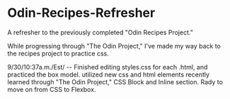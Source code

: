 # Odin-Recipes-Refresher

A refresher to the previously completed "Odin Recipes Project."

While progressing through "The Odin Project," I've made my way back to the recipes project to practice css.

9/30/10:37a.m./Est/ -- Finished editing styles.css for each .html, and practiced the box model. utilized new css and html elements recently learned through "The Odin Project," CSS Block and Inline section. Rady to move on from CSS to Flexbox.
